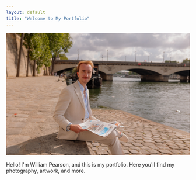 ```yaml
---
layout: default
title: "Welcome to My Portfolio"
---
```


![William Pearson's Portrait](assets/images/WPParis1.JPEG)

Hello! I'm William Pearson, and this is my portfolio. Here you'll find my photography, artwork, and more.
